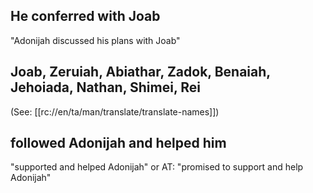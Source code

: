 ## He conferred with Joab ##

"Adonijah discussed his plans with Joab"

##  Joab, Zeruiah, Abiathar, Zadok, Benaiah, Jehoiada, Nathan, Shimei, Rei ##

(See: [[rc://en/ta/man/translate/translate-names]])

## followed Adonijah and helped him ##

"supported and helped Adonijah" or AT: "promised to support and help Adonijah"
